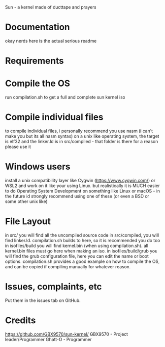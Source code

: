 Sun - a kernel made of ducttape and prayers

# Documentation
okay nerds here is the actual serious readme

# Requirements

# Compile the OS
run compilation.sh to get a full and complete sun kernel iso

# Compile individual files
to compile individual files, i personally recommend you use nasm (i can't make you but its all nasm syntax) on a unix like
operating system, the target is elf32 and the linker.ld is in src/compiled - that folder is there for a reason please use it

# Windows users
install a unix compatibility layer like Cygwin (https://www.cygwin.com/) or WSL2 and work on it like your using Linux.
but realistically it is MUCH easier to do Operating System Development on something like Linux or macOS - in the future
id strongly recommend using one of these (or even a BSD or some other unix like)

# File Layout
in src/ you will find all the uncompiled source code
in src/compiled, you will find linker.ld. compilation.sh builds to here, so it is recommended you do too
in isofiles/build you will find kernel.bin (when using compilation.sh). all kernel.bin files must go here when making an iso.
in isofiles/build/grub you will find the grub configuration file, here you can edit the name or boot options.
compilation.sh provides a good example on how to compile the OS, and can be copied if compiling manually for whatever reason.

# Issues, complaints, etc
Put them in the issues tab on GitHub.

# Credits
https://github.com/GBX9570/sun-kernel/
GBX9570 - Project leader/Programmer
Ghatt-O - Programmer
